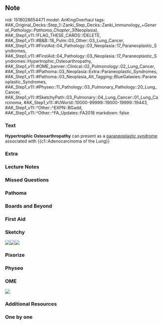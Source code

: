 ## Note
nid: 1518028654471
model: AnKingOverhaul
tags: #AK_Original_Decks::Step_1::Zanki_Step_Decks::Zanki_Immunology_+_General_Pathology::Pathoma_Chapter_3_(Neoplasia), #AK_Step1_v11::!FLAG_THESE_CARDS::!DELETE, #AK_Step1_v11::#B&B::18_Pulm::03_Other::03_Lung_Cancer, #AK_Step1_v11::#FirstAid::04_Pathology::03_Neoplasia::17_Paraneoplastic_Syndromes, #AK_Step1_v11::#FirstAid::04_Pathology::03_Neoplasia::17_Paraneoplastic_Syndromes::Hypertrophic_Osteoarthropathy, #AK_Step1_v11::#OME_banner::Clinical::02_Pulmonology::02_Lung_Cancer, #AK_Step1_v11::#Pathoma::03_Neoplasia::Extra::Paraneoplastic_Syndromes, #AK_Step1_v11::#Pathoma::03_Neoplasia_Alt_Tagging::BlueGalaxies::Paraneoplastic_Syndromes, #AK_Step1_v11::#Physeo::11_Pathology::03_Pulmonary_Pathology::20_Lung_Cancer, #AK_Step1_v11::#SketchyPath::03_Pulmonary::04_Lung_Cancer::01_Lung_Carcinoma, #AK_Step1_v11::#UWorld::10000-99999::19000-19999::19443, #AK_Step1_v11::^Other::^EXPN::BGadd, #AK_Step1_v11::^Other::^FA_Updates::FA2018
markdown: false

### Text
<b>Hypertrophic Osteoarthropathy</b> can present as a
<u>paraneoplastic syndrome</u> associated with {{c1::Adenocarcinoma
of the Lung}}

### Extra


### Lecture Notes


### Missed Questions


### Pathoma


### Boards and Beyond


### First Aid


### Sketchy
<img src="hoa%20athropathy.jpg"><img src=
"adenolarge%20cell_1566160514431.jpg"><img src=
"zoverall%20picture-701047037d65ec7c52694e30b59d38b37f479d90.jpg">

### Pixorize


### Physeo


### OME
<div class="ome-widget">
  <a href=
  "https://onlinemeded.org/spa/pulmonology/lung-cancer/acquire?ref=anki">
  <img src="_OME_AnkiFlashcards_Lesson_6.png"></a>
</div>

### Additional Resources


### One by one

